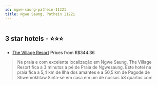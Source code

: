 ```yaml
---
id: ngwe-saung-pathein-11221
title: Ngwe Saung, Pathein 11221
---
```


<center><img src="https://i.travelapi.com/hotels/34000000/33960000/33956100/33956099/2cc0d6ef_z.jpg" alt="" /></center>


##  3 star hotels - ⭐️⭐️⭐️

-    [The Village Resort](https://www.hurb.com/br/aud/https://www.hurb.com/br/hotels/ngwe-saung/the-village-resort-HT-32NM?cmp=18055) Prices from R$344.36
   > Na praia e com excelente localização em Ngwe Saung, The Village Resort fica a 3 minutos a pé de Praia de Ngwesaung.  Este hotel na praia fica a 5,4 km de Ilha dos amantes e a 50,5 km de Pagode de Shwemokhtaw.Sinta-se em casa em um de nossos 58 quartos com
